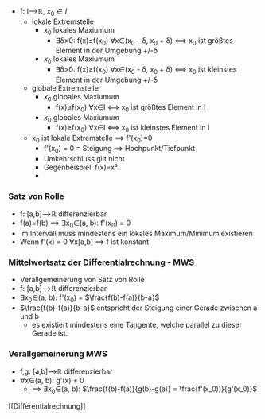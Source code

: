 + f: I-->ℝ, $x_0∈I$
	+  lokale Extremstelle
		+ $x_0$ lokales Maxiumum
			+ ∃δ>0: f(x)≤f(x<sub>0</sub>) ∀x∈(x<sub>0</sub> - δ, x<sub>0</sub> + δ) <==> x<sub>0</sub> ist größtes Element in der Umgebung +/-δ
		+  $x_0$ lokales Maxiumum
			+ ∃δ>0: f(x)≥f(x<sub>0</sub>) ∀x∈(x<sub>0</sub> - δ, x<sub>0</sub> + δ) <==>  x<sub>0</sub> ist kleinstes Element in der Umgebung +/-δ
	+ globale Extremstelle
		+  $x_0$ globales Maxiumum
			+ f(x)≤f(x<sub>0</sub>) ∀x∈I <==> x<sub>0</sub> ist größtes Element in I
		+  $x_0$ globales Maxiumum
			+ f(x)≥f(x<sub>0</sub>) ∀x∈I <==> x<sub>0</sub> ist kleinstes Element in I
	+ x<sub>0</sub> ist lokale Extremstelle ==> f'(x<sub>0</sub>)=0
		+ f'(x<sub>0</sub>) = 0 = Steigung ==> Hochpunkt/Tiefpunkt
		+ Umkehrschluss gilt nicht
		+ Gegenbeispiel: f(x)=x³
		+ 
### Satz von Rolle
+ f: [a,b]-->ℝ differenzierbar
+ f(a)=f(b) ==> ∃x<sub>0</sub>∈(a, b): f'(x<sub>0</sub>) = 0
+ Im Intervall muss mindestens ein lokales Maximum/Minimum existieren
+ Wenn f'(x) = 0 ∀x[a,b] ==> f ist konstant

### Mittelwertsatz der Differentialrechnung - MWS
+ Verallgemeinerung von Satz von Rolle
+ f: [a,b]-->ℝ differenzierbar
+ ∃x<sub>0</sub>∈(a, b): f'(x<sub>0</sub>) = $\frac{f(b)-f(a)}{b-a}$
+  $\frac{f(b)-f(a)}{b-a}$ entspricht der Steigung einer Gerade zwischen a und b
	+  es existiert mindestens eine Tangente, welche parallel zu dieser Gerade ist.

### Verallgemeinerung MWS
+ f,g: [a,b]-->ℝ differenzierbar
+ ∀x∈(a, b): g'(x) ≠ 0
	+ ==> ∃x<sub>0</sub>∈(a, b): $\frac{f(b)-f(a)}{g(b)-g(a)} = \frac{f'(x_0))}{g'(x_0)}$

[[Differentialrechnung]]